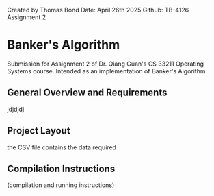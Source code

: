 Created by Thomas Bond
Date: April 26th 2025
Github: TB-4126
Assignment 2

# Banker's Algorithm

Submission for Assignment 2 of Dr. Qiang Guan's CS 33211 Operating Systems course.
Intended as an implementation of Banker's Algorithm.

## General Overview and Requirements

jdjdjdj

## Project Layout

the CSV file contains the data required

## Compilation Instructions

(compilation and running instructions)
